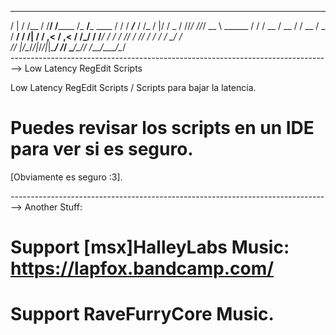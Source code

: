   _   __     __   __                      ______            __  _____      __ 
 / | / /__  / /__/ /______               /_  __/___  ____  / / / ___/___  / /_
/  |/ / _ \/ //_/ //_/ __ \    ______     / / / __ \/ __ \/ /  \__ \/ _ \/ __/
/ /|  /  __/ ,< / ,< / /_/ /   /_____/    / / / /_/ / /_/ / /  ___/ /  __/ /_  
/_/ |_/\___/_/|_/_/|_|\____/              /_/  \____/\____/_/  /____/\___/\__/  
--------------------------------------------------------------------------------> Low Latency RegEdit Scripts

Low Latency RegEdit Scripts / Scripts para bajar la latencia.
# Puedes revisar los scripts en un IDE para ver si es seguro.
[Obviamente es seguro :3].

--------------------------------------------------------------------------------> Another Stuff:

# Support [msx]HalleyLabs Music: https://lapfox.bandcamp.com/
# Support RaveFurryCore Music.
